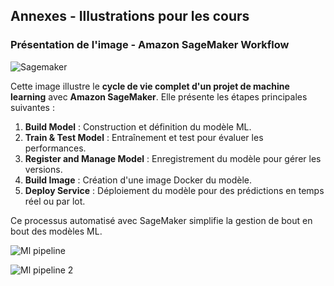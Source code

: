 ## Annexes - Illustrations pour les cours

### Présentation de l'image - Amazon SageMaker Workflow

![Sagemaker](../Images/sagemaker.png)

Cette image illustre le **cycle de vie complet d'un projet de machine learning** avec **Amazon SageMaker**. Elle présente les étapes principales suivantes :

1. **Build Model** : Construction et définition du modèle ML.
2. **Train & Test Model** : Entraînement et test pour évaluer les performances.
3. **Register and Manage Model** : Enregistrement du modèle pour gérer les versions.
4. **Build Image** : Création d'une image Docker du modèle.
5. **Deploy Service** : Déploiement du modèle pour des prédictions en temps réel ou par lot.

Ce processus automatisé avec SageMaker simplifie la gestion de bout en bout des modèles ML.

![Ml pipeline](../Images/ML%20pipeline.png)

![Ml pipeline 2](../Images/ML%20pipeline%202.png)
 